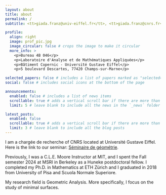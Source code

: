```yaml
---
layout: about
title: about
permalink: /
subtitle: <tt>giada.franz@univ-eiffel.fr</tt>, <tt>giada.franz@cnrs.fr</tt>

profile:
  align: right
  image: prof_pic.jpg
  image_circular: false # crops the image to make it circular
  more_info: >
    <p>Bureau 4B 046</p>
    <p>Laboratoire d'Analyse et de Mathématiques Appliquées</p>
    <p>Bâtiment Copernic - Université Gustave Eiffel</p>
    <p>5 boulevard Descartes, 77420 Champs-sur-Marne</p>

selected_papers: false # includes a list of papers marked as "selected={true}"
social: false # includes social icons at the bottom of the page

announcements:
  enabled: false # includes a list of news items
  scrollable: true # adds a vertical scroll bar if there are more than 3 news items
  limit: 5 # leave blank to include all the news in the `_news` folder

latest_posts:
  enabled: false
  scrollable: true # adds a vertical scroll bar if there are more than 3 new posts items
  limit: 3 # leave blank to include all the blog posts
---
```


I am a chargée de recherche of CNRS located at Université Gustave Eiffel. Here is the link to our seminar: [Séminaire de géométrie](https://webusers.imj-prg.fr/~romain.petrides/geometrie.html).

Previously, I was a C.L.E. Moore Instructor at MIT, and I spent the Fall semester 2024 at MSRI in Berkeley as a Huneke postdoctoral fellow. 
I completed my Ph.D. in Mathematics at ETH Zürich and I graduated in 2018 from University of Pisa and Scuola Normale Superiore.

My research field is Geometric Analysis. More specifically, I focus on the study of minimal surfaces.
